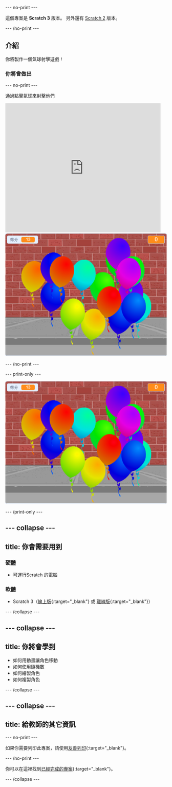 --- no-print ---

這個專案是 **Scratch 3** 版本。 另外還有 [Scratch 2](https://projects.raspberrypi.org/zh-TW/projects/balloons-scratch2) 版本。

--- /no-print ---

## 介紹

你將製作一個氣球射擊遊戲！


### 你將會做出

--- no-print ---

通過點擊氣球來射擊他們

<div class="scratch-preview">
  <iframe allowtransparency="true" width="485" height="402" src="https://scratch.mit.edu/projects/embed/416394847/?autostart=false" frameborder="0" scrolling="no"></iframe>
  <img src="images/balloons-final.png">
</div>

--- /no-print ---

--- print-only ---

![完成專案](images/balloons-final.png)

--- /print-only ---

--- collapse ---
---
title: 你會需要用到
---

### 硬體

+ 可運行Scratch 的電腦

### 軟體

+ Scratch 3（[線上版](http://rpf.io/scratchon){:target="_blank"} 或 [離線版](http://rpf.io/scratchoff){:target="_blank"}）

--- /collapse ---

--- collapse ---
---
title: 你將會學到
---

- 如何用動畫讓角色移動
- 如何使用隨機數
- 如何繪製角色
- 如何複製角色

--- /collapse ---

--- collapse ---
---
title: 給教師的其它資訊
---

--- no-print ---

如果你需要列印此專案，請使用[友善列印](https://projects.raspberrypi.org/zh-TW/projects/balloons/print){:target="_blank"}。

--- /no-print ---

你可以在這裡找到[已經完成的專案](http://rpf.io/p/zh-TW/balloons-get){:target="_blank"}。

--- /collapse ---

